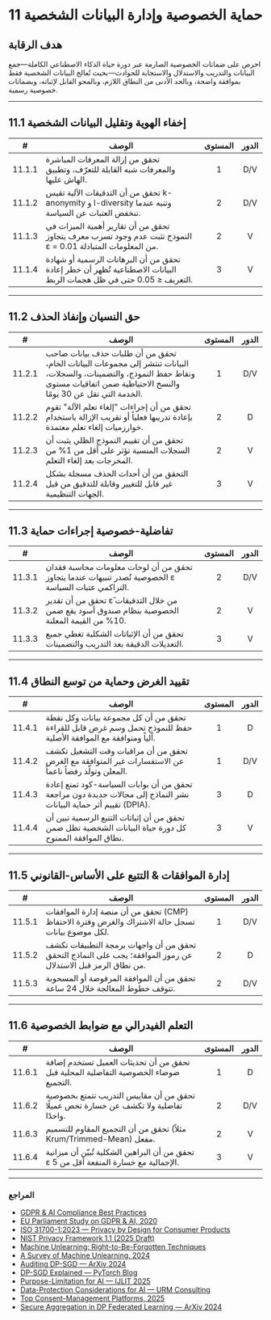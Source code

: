 # 11 حماية الخصوصية وإدارة البيانات الشخصية

## هدف الرقابة

احرص على ضمانات الخصوصية الصارمة عبر دورة حياة الذكاء الاصطناعي الكاملة—جمع البيانات والتدريب والاستدلال والاستجابة للحوادث—بحيث تُعالج البيانات الشخصية فقط بموافقة واضحة، وبالحد الأدنى من النطاق اللازم، وبالمحو القابل لإثباته، وبضمانات خصوصية رسمية.

---

## 11.1 إخفاء الهوية وتقليل البيانات الشخصية

|   #    | الوصف                                                                                                              | المستوى | الدور |
| :----: | ------------------------------------------------------------------------------------------------------------------ | :-----: | :---: |
| 11.1.1 | تحقق من إزالة المعرفات المباشرة والمعرفات شبه القابلة للتعرّف، وتطبيق الهاش عليها.                                 |    1    |  D/V  |
| 11.1.2 | تحقق من أن التدقيقات الآلية تقيس k-anonymity و l-diversity وتنبه عندما تنخفض العتبات عن السياسة.                   |    2    |  D/V  |
| 11.1.3 | تحقق من أن تقارير أهمية الميزات في النموذج تثبت عدم وجود تسرب معرف يتجاوز ε = 0.01 من المعلومات المتبادلة.         |    2    |   V   |
| 11.1.4 | تحقق من أن البرهانات الرسمية أو شهادة البيانات الاصطناعية تُظهر أن خطر إعادة التعريف ≤ 0.05 حتى في ظل هجمات الربط. |    3    |   V   |

---

## 11.2 حق النسيان وإنفاذ الحذف

|   #    | الوصف                                                                                                                                                                                  | المستوى | الدور |
| :----: | -------------------------------------------------------------------------------------------------------------------------------------------------------------------------------------- | :-----: | :---: |
| 11.2.1 | تحقق من أن طلبات حذف بيانات صاحب البيانات تنتشر إلى مجموعات البيانات الخام، ونقاط حفظ النموذج، والتضمينات، والسجلات، والنسخ الاحتياطية ضمن اتفاقيات مستوى الخدمة التي تقل عن 30 يومًا. |    1    |  D/V  |
| 11.2.2 | تحقق من أن إجراءات "إلغاء تعلم الآلة" تقوم بإعادة تدريبها فعلياً أو تقريب الإزالة باستخدام خوارزميات إلغاء تعلم معتمدة.                                                                |    2    |   D   |
| 11.2.3 | تحقق من أن تقييم النموذج الظلي يثبت أن السجلات المنسية تؤثر على أقل من 1% من المخرجات بعد إلغاء التعلم.                                                                                |    2    |   V   |
| 11.2.4 | التحقق من أن أحداث الحذف مسجلة بشكل غير قابل للتغيير وقابلة للتدقيق من قبل الجهات التنظيمية.                                                                                           |    3    |   V   |

---

## 11.3 تفاضلية-خصوصية إجراءات حماية

|   #    | الوصف                                                                                               | المستوى | الدور |
| :----: | --------------------------------------------------------------------------------------------------- | :-----: | :---: |
| 11.3.1 | تحقق من أن لوحات معلومات محاسبة فقدان الخصوصية تُصدر تنبيهات عندما يتجاوز ε التراكمي عتبات السياسة. |    2    |  D/V  |
| 11.3.2 | تحقق من أن تقدير ε̂ من خلال التدقيقات الخصوصية بنظام صندوق أسود يقع ضمن 10% من القيمة المعلنة.      |    2    |   V   |
| 11.3.3 | تحقق من أن الإثباتات الشكلية تغطي جميع التعديلات الدقيقة بعد التدريب والتضمينات.                    |    3    |   V   |

---

## 11.4 تقييد الغرض وحماية من توسع النطاق

|   #    | الوصف                                                                                                             | المستوى | الدور |
| :----: | ----------------------------------------------------------------------------------------------------------------- | :-----: | :---: |
| 11.4.1 | تحقق من أن كل مجموعة بيانات وكل نقطة حفظ للنموذج تحمل وسم غرض قابل للقراءة آلياً ومتوافقة مع الموافقة الأصلية.    |    1    |   D   |
| 11.4.2 | تحقق من أن مراقبات وقت التشغيل تكشف عن الاستفسارات غير المتوافقة مع الغرض المعلن وتولّد رفضاً ناعماً.             |    1    |  D/V  |
| 11.4.3 | تحقق من أن بوابات السياسة-كود تمنع إعادة نشر النماذج إلى مجالات جديدة دون مراجعة تقييم أثر حماية البيانات (DPIA). |    3    |   D   |
| 11.4.4 | تحقق من أن إثباتات التتبع الرسمية تبين أن كل دورة حياة البيانات الشخصية تظل ضمن نطاق الموافقة الممنوح.            |    3    |   V   |

---

## 11.5 إدارة الموافقات & التتبع على الأساس-القانوني

|   #    | الوصف                                                                                                        | المستوى | الدور |
| :----: | ------------------------------------------------------------------------------------------------------------ | :-----: | :---: |
| 11.5.1 | تحقق من أن منصة إدارة الموافقات (CMP) تسجل حالة الاشتراك والغرض وفترة الاحتفاظ لكل موضوع بيانات.             |    1    |  D/V  |
| 11.5.2 | تحقق من أن واجهات برمجة التطبيقات تكشف عن رموز الموافقة؛ يجب على النماذج التحقق من نطاق الرمز قبل الاستدلال. |    2    |   D   |
| 11.5.3 | تحقق من أن الموافقة المرفوضة أو المسحوبة تتوقف خطوط المعالجة خلال 24 ساعة.                                   |    2    |  D/V  |

---

## 11.6 التعلم الفيدرالي مع ضوابط الخصوصية

|   #    | الوصف                                                                                | المستوى | الدور |
| :----: | ------------------------------------------------------------------------------------ | :-----: | :---: |
| 11.6.1 | تحقق من أن تحديثات العميل تستخدم إضافة ضوضاء الخصوصية التفاضلية المحلية قبل التجميع. |    1    |   D   |
| 11.6.2 | تحقق من أن مقاييس التدريب تتمتع بخصوصية تفاضلية ولا تكشف عن خسارة تخص عميلًا واحدًا. |    2    |  D/V  |
| 11.6.3 | تحقق من أن التجميع المقاوم للتسميم (مثلاً Krum/Trimmed-Mean) مفعل.                   |    2    |   V   |
| 11.6.4 | تحقق من أن البراهين الشكلية تُبيّن أن ميزانية ε الإجمالية مع خسارة المنفعة أقل من 5. |    3    |   V   |

---

### المراجع

* [GDPR & AI Compliance Best Practices](https://www.exabeam.com/explainers/gdpr-compliance/the-intersection-of-gdpr-and-ai-and-6-compliance-best-practices/)
* [EU Parliament Study on GDPR & AI, 2020](https://www.europarl.europa.eu/RegData/etudes/STUD/2020/641530/EPRS_STU%282020%29641530_EN.pdf)
* [ISO 31700-1:2023 — Privacy by Design for Consumer Products](https://www.iso.org/standard/84977.html)
* [NIST Privacy Framework 1.1 (2025 Draft)](https://www.nist.gov/privacy-framework)
* [Machine Unlearning: Right-to-Be-Forgotten Techniques](https://www.kaggle.com/code/tamlhp/machine-unlearning-the-right-to-be-forgotten)
* [A Survey of Machine Unlearning, 2024](https://arxiv.org/html/2209.02299v6)
* [Auditing DP-SGD — ArXiv 2024](https://arxiv.org/html/2405.14106v4)
* [DP-SGD Explained — PyTorch Blog](https://medium.com/pytorch/differential-privacy-series-part-1-dp-sgd-algorithm-explained-12512c3959a3)
* [Purpose-Limitation for AI — IJLIT 2025](https://academic.oup.com/ijlit/article/doi/10.1093/ijlit/eaaf003/8121663)
* [Data-Protection Considerations for AI — URM Consulting](https://www.urmconsulting.com/blog/data-protection-considerations-for-artificial-intelligence-ai)
* [Top Consent-Management Platforms, 2025](https://www.enzuzo.com/blog/best-consent-management-platforms)
* [Secure Aggregation in DP Federated Learning — ArXiv 2024](https://arxiv.org/abs/2407.19286)

